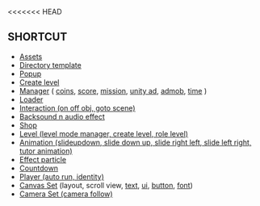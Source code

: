 <<<<<<< HEAD
## SHORTCUT 

- [Assets](https://github.com/hajir09/UNITY-TOOLS/tree/main/Assets)
- [Directory template](https://github.com/hajir09/UNITY-TOOLS/tree/main/Assets/Teeres%20Plugin/Directory%20template%20teeres)
- [Popup]()
- [Create level]()
- [Manager]() ( [coins](), [score](), [mission](), [unity ad](), [admob](), [time]() )
- [Loader]()
- [Interaction (on off obj, goto scene)]()
- [Backsound n audio effect]()
- [Shop]()
- [Level (level mode manager, create level, role level)]()
- [Animation (slideupdown, slide down up, slide right left, slide left right, tutor animation)]()
- [Effect particle]()
- [Countdown]()
- [Player (auto run, identity)]()
- [Canvas Set]() (layout, scroll view, [text](), [ui](), [button](), [font]())
- [Camera Set (camera follow)]()
